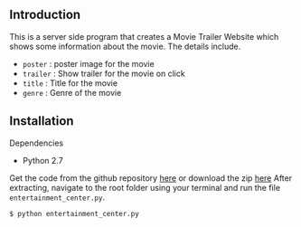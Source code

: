 ## Introduction
This is a server side program that creates a Movie Trailer Website which shows some information about the movie. The details include.

- `poster` : poster image for the movie
- `trailer` : Show trailer for the movie on click
- `title` : Title for the movie
- `genre` : Genre of the movie

## Installation
Dependencies

- Python 2.7

Get the code from the github repository [here](https://github.com/SteveWaweru/udacity-movie-trailers-website) or download the zip [here](https://github.com/SteveWaweru/udacity-movie-trailers-website/archive/master.zip)
After extracting, navigate to the root folder using your terminal and run the file `entertainment_center.py`.

```
$ python entertainment_center.py
```


